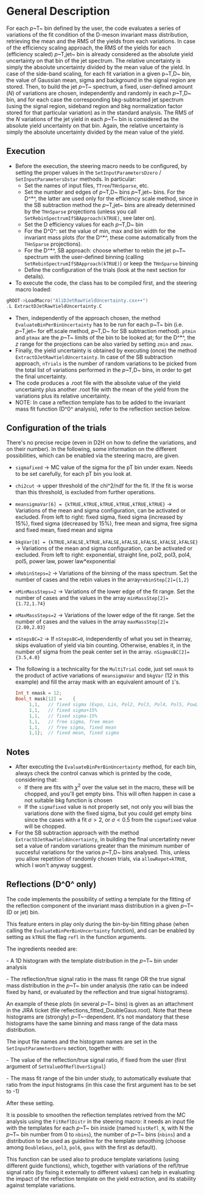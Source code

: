 # General Description
For each *p*~T~ bin defined by the user, the code evaluates a series of variations of the fit condition of the D-meson invariant mass distribution, retrieving the mean and the RMS of the yields from each variations.
In case of the efficiency scaling approach, the RMS of the yields for each (efficiency scaled) *p*~T,jet~ bin is already considered as the absolute yield uncertainty on that bin of the jet spectrum. The relative uncertainty is simply the absolute uncertainty divided by the mean value of the yield.
In case of the side-band scaling, for each fit variation in a given p~T,D~ bin, the value of Gaussian mean, sigma and background in the signal region are stored. Then, to build the jet *p*~T~ spectrum, a fixed, user-defined amount (*N*) of variations are chosen, independently and randomly in each *p*~T,D~ bin, and for each case the corresponding bkg-subtracted jet spectrum (using the signal region, sideband region and bkg normalization factor stored for that particular variation) as in the standard analysis. The RMS of the *N* variations of the jet yield in each *p*~T~ bin is considered as the absolute yield uncertainty on that bin. Again, the relative uncertainty is simply the absolute uncertainty divided by the mean value of the yield.

## Execution
- Before the execution, the steering macro needs to be configured, by setting the proper values in the `SetInputParametersDzero` / `SetInputParametersDstar` methods. In particular:
  - Set the names of input files, `TTree`/`THnSparse`, etc.
  - Set the number and edges of *p*~T,D~ bins *p*~T,jet~ bins. For the D^*^, the latter are used only for the efficiency scale method, since in the SB subtraction method the *p*~T,jet~ bins are already determined by the `THnSparse` projections (unless you call `SetRebinSpectrumIfSBApproach(kTRUE)`, see later on).
  - Set the D efficiency values for each *p*~T,D~ bin
  - For the D^0^: set the value of min, max and bin width for the invariant mass plots (for the D^*^, these come automatically from the `THnSparse` projections).
  - For the D^*^, SB approach: choose whether to rebin the jet p~T~ spectrum with the user-defined binning (calling `SetRebinSpectrumIfSBApproach(kTRUE)`) or keep the `THnSparse` binning
  - Define the configuration of the trials (look at the next section for details).
- To execute the code, the class has to be compiled first, and the steering macro loaded:

~~~~   C++
gROOT->LoadMacro("AliDJetRawYieldUncertainty.cxx++")
.L ExtractDJetRawYieldUncertainty.C
~~~~

- Then, independently of the approach chosen, the method `EvaluateBinPerBinUncertainty` has to be run for each p~T~ bin (i.e. *p*~T,jet~ for eff.scale method, *p*~T,D~ for SB subtraction method). `ptmin` and `ptmax` are the *p*~T~ limits of the bin to be looked at; for the D^*^, the *z* range for the projections can be also varied by setting `zmin` and `zmax`.
- Finally, the yield uncertainty is obtained by executing (once) the method `ExtractDJetRawYieldUncertainty`. In case of the SB subtraction approach, `nTrials` is the number of random variations to be picked from the total list of variations performed in the *p*~T,D~ bins, in order to get the final uncertainty.
- The code produces a .root file with the absolute value of the yield uncertainty plus another .root file with the mean of the yield from the variations plus its relative uncertainty.
- NOTE: In case a reflection template has to be added to the invariant mass fit function (D^0^ analysis), refer to the reflection section below.

## Configuration of the trials
There's no precise recipe (even in D2H on how to define the variations, and on their number). In the following, some information on the different possibilities, which can be enabled via the steering macro, are given.

* `sigmafixed` $\to$ MC value of the sigma for the pT bin under exam. Needs to be set carefully, for each pT bin you look at.

* `chi2cut` $\to$ upper threshold of the chi^2/ndf for the fit. If the fit is worse than this threshold, is excluded from further operations.

* `meansigmaVar[6] = {kTRUE,kTRUE,kTRUE,kTRUE,kTRUE,kTRUE}` $\to$ Variations of the mean and sigma configuration, can be activated or excluded. From left to right: fixed sigma, fixed sigma (increased by 15%), fixed sigma (decreased by 15%), free mean and sigma, free sigma and fixed mean, fixed mean and sigma


* `bkgVar[8] = {kTRUE,kFALSE,kTRUE,kFALSE,kFALSE,kFALSE,kFALSE,kFALSE}` $\to$ Variations of the mean and sigma configuration, can be activated or excluded.
  From left to right: exponential, straight line, pol2, pol3, pol4, pol5, power law, power law*exponential

* `nRebinSteps=2`  $\to$ Variations of the binning of the mass spectrum. Set the number of cases and the rebin values in the array`rebinStep[2]={1,2}`

* `nMinMassSteps=2` $\to$ Variations of the lower edge of the fit range. Set the number of cases and the values in the array `minMassStep[2]={1.72,1.74}`

* `nMaxMassSteps=2`  $\to$ Variations of the lower edge of the fit range. Set the number of cases and the values in the array `maxMassStep[2]={2.00,2.03}`

* `nStepsBC=2`  $\to$ If `nStepsBC=0`, independently of what you set in thearray, skips evaluation of yield via bin counting. Otherwise, enables it, in the number of sigma from the peak center set in the array.
  `nSigmasBC[2]={3.5,4.0}`

* The following is a technicality for the `MultiTrial` code, just set `nmask` to the product of active variations of `meansigmaVar` and `bkgVar` (12 in this example) and fill the array mask with an equivalent amount of `1`'s.

  ~~~C++
  Int_t nmask = 12;
  Bool_t mask[12] =    {
       1,1,   // fixed sigma (Expo, Lin, Pol2, Pol3, Pol4, Pol5, PowLaw, PowLaw*Exp)
       1,1,   // fixed sigma+15%
       1,1,   // fixed sigma-15%
       1,1,   // free sigma, free mean
       1,1,   // free sigma, fixed mean
       1,1};  // fixed mean, fixed sigma
  ~~~

## Notes

* After executing the `EvaluateBinPerBinUncertainty` method, for each bin, always check the control canvas which is printed by the code, considering that:
  - If there are fits with $\chi^2$ over the value set in the macro, these will be chopped, and you'll get empty bins. This will often happen in case a not suitable bkg function is chosen
  - If the `sigmafixed` value is not properly set, not only you will bias the variations done with the fixed sigma, but you could get empty bins since the cases with a fit $\sigma >2$, or $\sigma<0.5$ from the `sigmafixed` value will be chopped.
* For the SB subtraction approach with the method `ExtractDJetRawYieldUncertainty`, in building the final uncertatinty never set a value of random variations greater than the minimum number of succesful variations for the varios *p*~T,D~ bins analysed. This, unless you allow repetition of randomly chosen trials, via `allowRepet=kTRUE`, which I won't anyway suggest.

## Reflections (D^0^ only)

The code implements the possibility of setting a template for the fitting of the reflection component of the invariant mass distribution in a given _p_~T~ (D or jet) bin.

This feature enters in play only during the bin-by-bin fitting phase (when calling the `EvaluateBinPerBinUncertainty` function), and can be enabled by setting as `kTRUE` the flag `refl` in the function arguments.

The ingredients needed are:

\- A 1D histogram with the template distribution in the _p_~T~ bin under analysis

\- The reflection/true signal ratio in the mass fit range OR the true signal mass distribution in the _p_~T~ bin under analysis (the ratio can be indeed fixed by hand, or evaluated by the reflection and true signal histograms).

An example of these plots (in several _p_~T~ bins) is given as an attachment in the JIRA ticket (file reflections_fitted_DoubleGaus.root). Note that these histograms are (strongly) _p_~T~-dependent. It's not mandatory that these histograms have the same binning and mass range of the data mass distribution.

The input file names and the histogram names are set in the `SetInputParameterDzero` section, together with:

\- The value of the reflection/true signal ratio, if fixed from the user (first argument of `SetValueOfReflOverSignal`)

\- The mass fit range of the bin under study, to automatically evaluate that ratio from the input histograms (in this case the first argument has to be set to -1)

After these setting.

It is possible to smoothen the reflection templates retrived from the MC analysis using the `FitReflDistr` in the steering macro: it needs an input file with the templates for each *p*~T~ bin inside (named `histRefl_N`, with N the *p*~T~ bin number from 0 to `nbins`), the number of _p_~T~ bins (`nbins`) and a distribution to be used as guideline for the template smoothing (choose among `DoubleGaus`, `pol3`, `pol6`, `gaus` with the first as default).

This function can be used also to produce template variations (using different guide functions), which, together with variations of the refl/true signal ratio (by fixing it externally to different values) can help in evaluating the impact of the reflection template on the yield extraction, and its stability against template variations.